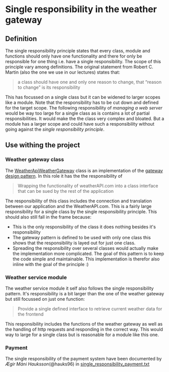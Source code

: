 # Single responsibility in the weather gateway

## Definition
The single responsibility principle states that every class, module and functions should only have one functionality and there for only be responsible for one thing i.e. have a single responsibility. The scope of this principle vary among definitions. The original statement from Robert C. Martin (also the one we use in our lectures) states that:

> a class should have one and only one reason to change, that “reason to change” is its responsibility

This has focussed on a single class but it can be widened to larger scopes like a module. Note that the responsibility has to be cut down and defined for the target scope. The following responsibility of _managing a web server_ would be way too large for a single class as is contains a lot of partial responsibilities. It would make the the class very complex and bloated. But a module has a larger scope and could have such a responsibility without going against the _single responsibility principle_.

## Use withing the project

### Weather gateway class
The [WeatherApiWeatherGateway](workoutapp/weather_service/gateway/weather_gateway.py) class is an implementation of the [gateway design pattern](docs/sprint_2/design_patterns/gateway.md). In this role it has the the responsibility of

> Wrapping the functionality of weatherAPI.com into a class interface that can be sued by the rest of the application

The responsibility of this class includes the connection and translation between our application and the WeatherAPI.com. This is a fairly large responsibility for a single class by the single responsibility principle. This should also still fall in the frame because:
* This is the only responsibility of the class it does nothing besides it's responsibility
* The gateway pattern is defined to be used with only one class this shows that the responsibility is layed out for just one class.
* Spreading the responsibility over several classes would actually make the implementation more complicated. The goal of this pattern is to keep the code simple and maintainable. This implementation is therefor also inline with the goal of the principle :)

### Weather service module
The weather service module it self also follows the single responsibility pattern. It's responsibility is a bit larger than the one of the weather gateway but still focussed on just one function:

> Provide a single defined interface to retrieve current weather data for the frontend

This responsibility includes the functions of the weather gateway as well as the handling of http requests and responding in the correct way. This would way to large for a single class but is reasonable for a module like this one. 

### Payment
The single responsibility of the payment system have been documented by _Ægir Máni Hauksson_(@hauks96) in [single_responsibility_payment.txt](docs/sprint_3/lecture_aspects/single_responsibility/single_responsibility_payment.txt)